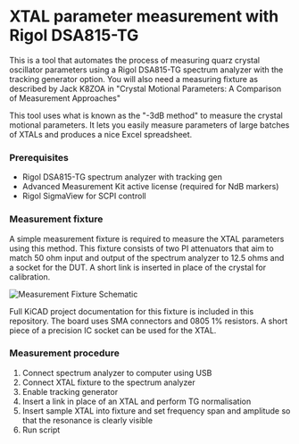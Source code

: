 # XTAL parameter measurement with Rigol DSA815-TG
This is a tool that automates the process of measuring quarz crystal oscillator parameters using a Rigol DSA815-TG spectrum analyzer with the tracking generator option. You will also need a measuring fixture as described by Jack K8ZOA in "Crystal Motional Parameters: A Comparison of Measurement Approaches"

This tool uses what is known as the "-3dB method" to measure the crystal motional parameters. It lets you easily measure parameters of large batches of XTALs and produces a nice Excel spreadsheet.

### Prerequisites
- Rigol DSA815-TG spectrum analyzer with tracking gen
- Advanced Measurement Kit active license (required for NdB markers)
- Rigol SigmaView for SCPI controll

### Measurement fixture
A simple measurement fixture is required to measure the XTAL parameters using this method. This fixture consists of two PI attenuators that aim to match 50 ohm input and output of the spectrum analyzer to 12.5 ohms and a socket for the DUT. A short link is inserted in place of the crystal for calibration.

![Measurement Fixture Schematic](https://cdn.rawgit.com/sq9nje/DSA815_xtal/35eb6c1e/Fixture/images/XTAL_Set.sch.svg "Measurement Fixture Schematic")

Full KiCAD project documentation for this fixture is included in this repository. The board uses SMA connectors and 0805 1% resistors. A short piece of a precision IC socket can be used for the XTAL.

### Measurement procedure
1. Connect spectrum analyzer to computer using USB
2. Connect XTAL fixture to the spectrum analyzer
3. Enable tracking generator
4. Insert a link in place of an XTAL and perform TG normalisation
5. Insert sample XTAL into fixture and set frequency span and amplitude so that the resonance is clearly visible
6. Run script